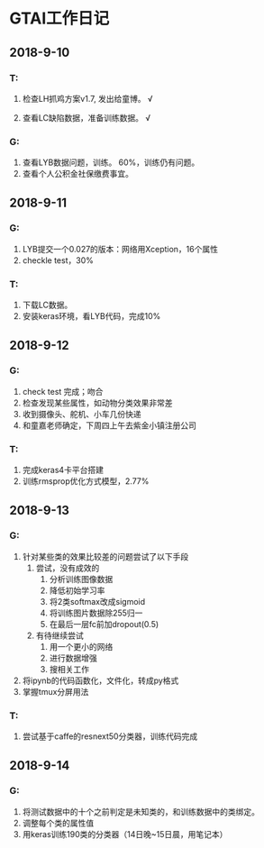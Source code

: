 # GTAI工作日记

## 2018-9-10

### T: 

1. 检查LH抓鸡方案v1.7, 发出给童博。 √

2. 查看LC缺陷数据，准备训练数据。  √

### G:

1. 查看LYB数据问题，训练。  60%，训练仍有问题。
2. 查看个人公积金社保缴费事宜。



## 2018-9-11

### G:

1. LYB提交一个0.027的版本：网络用Xception，16个属性
2. checkle test，30%

### T:

1. 下载LC数据。
2. 安装keras环境，看LYB代码，完成10%



## 2018-9-12

### G:

1. check test 完成；吻合
2. 检查发现某些属性，如动物分类效果非常差
3. 收到摄像头、舵机、小车几份快递
4. 和童嘉老师确定，下周四上午去紫金小镇注册公司

### T:

1. 完成keras4卡平台搭建
2. 训练rmsprop优化方式模型，2.77%

## 2018-9-13

### G:

1. 针对某些类的效果比较差的问题尝试了以下手段
   1. 尝试，没有成效的
      1. 分析训练图像数据
      2. 降低初始学习率
      3. 将2类softmax改成sigmoid
      4. 将训练图片数据除255归一
      5. 在最后一层fc前加dropout(0.5)
   2. 有待继续尝试
      1. 用一个更小的网络
      2. 进行数据增强
      3. 搜相关工作
2. 将ipynb的代码函数化，文件化，转成py格式
3. 掌握tmux分屏用法

### T:

1. 尝试基于caffe的resnext50分类器，训练代码完成



## 2018-9-14

### G:

1. 将测试数据中的十个之前判定是未知类的，和训练数据中的类绑定。
2. 调整每个类的属性值
3. 用keras训练190类的分类器（14日晚~15日晨，用笔记本）

